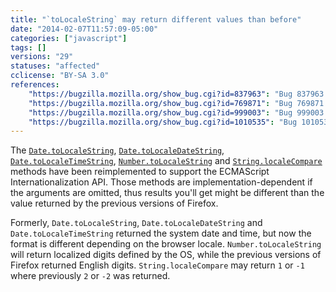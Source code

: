 ```yaml
---
title: "`toLocaleString` may return different values than before"
date: "2014-02-07T11:57:09-05:00"
categories: ["javascript"]
tags: []
versions: "29"
statuses: "affected"
cclicense: "BY-SA 3.0"
references:
    "https://bugzilla.mozilla.org/show_bug.cgi?id=837963": "Bug 837963 – [meta] Implement ECMAScript Internationalization API"
    "https://bugzilla.mozilla.org/show_bug.cgi?id=769871": "Bug 769871 – Reimplement String.localeCompare, Number.toLocaleString, Date.toLocaleString per ECMA-402"
    "https://bugzilla.mozilla.org/show_bug.cgi?id=999003": "Bug 999003 – toLocaleString with undefined locale uses localized digits specified by the OS"
    "https://bugzilla.mozilla.org/show_bug.cgi?id=1010535": "Bug 1010535 – (new Date()).toLocaleString() changed format"
---
```

The [`Date.toLocaleString`](https://developer.mozilla.org/en-US/docs/Web/JavaScript/Reference/Global_Objects/Date/toLocaleString), [`Date.toLocaleDateString`](https://developer.mozilla.org/en-US/docs/Web/JavaScript/Reference/Global_Objects/Date/toLocaleDateString), [`Date.toLocaleTimeString`](https://developer.mozilla.org/en-US/docs/Web/JavaScript/Reference/Global_Objects/Date/toLocaleTimeString), [`Number.toLocaleString`](https://developer.mozilla.org/en-US/docs/Web/JavaScript/Reference/Global_Objects/Number/toLocaleString) and [`String.localeCompare`](https://developer.mozilla.org/en-US/docs/Web/JavaScript/Reference/Global_Objects/String/localeCompare) methods have been reimplemented to support the ECMAScript Internationalization API. Those methods are implementation-dependent if the arguments are omitted, thus results you'll get might be different than the value returned by the previous versions of Firefox.

Formerly, `Date.toLocaleString`, `Date.toLocaleDateString` and `Date.toLocaleTimeString` returned the system date and time, but now the format is different depending on the browser locale. `Number.toLocaleString` will return localized digits defined by the OS, while the previous versions of Firefox returned English digits. `String.localeCompare` may return `1` or `-1` where previously `2` or `-2` was returned.
